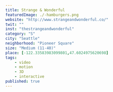 ```yaml
---
title: Strange & Wonderful
featuredImage: ./-hamburgers.png
website: "http://www.strangeandwonderful.co/"
twit: ""
inst: "thestrangeandwonderful"
category: "S"
city: "Seattle"
neighborhood: "Pioneer Square"
size: "Medium (11-40)"
place: [-122.33583983099801,47.6024975620698]
tags:
    - video
    - motion
    - 3D
    - interactive
published: true
---
```



